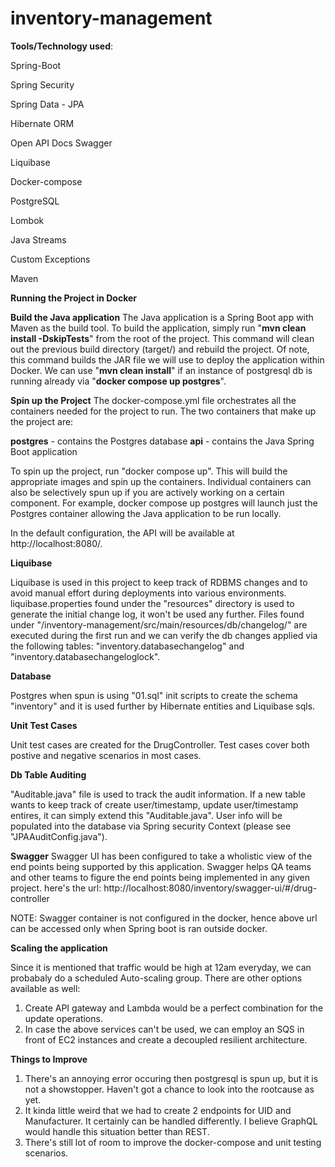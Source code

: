 # inventory-management

**Tools/Technology used**:

Spring-Boot

Spring Security

Spring Data - JPA

Hibernate ORM

Open API Docs Swagger

Liquibase

Docker-compose

PostgreSQL

Lombok

Java Streams

Custom Exceptions

Maven


**Running the Project in Docker**

**Build the Java application**
The Java application is a Spring Boot app with Maven as the build tool. To build the application, simply run "**mvn clean install -DskipTests**" from the root of the project. This command will clean out the previous build directory (target/) and rebuild the project. Of note, this command builds the JAR file we will use to deploy the application within Docker. We can use "**mvn clean install**" if an instance of postgresql db is running already via "**docker compose up postgres**".

**Spin up the Project**
The docker-compose.yml file orchestrates all the containers needed for the project to run. The two containers that make up the project are:

**postgres** - contains the Postgres database
**api** - contains the Java Spring Boot application

To spin up the project, run "docker compose up". This will build the appropriate images and spin up the containers. Individual containers can also be selectively spun up if you are actively working on a certain component. For example, docker compose up postgres will launch just the Postgres container allowing the Java application to be run locally.

In the default configuration, the API will be available at http://localhost:8080/.


**Liquibase**

Liquibase is used in this project to keep track of RDBMS changes and to avoid manual effort during deployments into various environments. liquibase.properties found under the "resources" directory is used to generate the initial change log, it won't be used any further. Files found under "/inventory-management/src/main/resources/db/changelog/" are executed during the first run and we can verify the db changes applied via the following tables: "inventory.databasechangelog" and "inventory.databasechangeloglock".

**Database**

Postgres when spun is using "01.sql" init scripts to create the schema "inventory" and it is used further by Hibernate entities and Liquibase sqls.

**Unit Test Cases**

Unit test cases are created for the DrugController. Test cases cover both postive and negative scenarios in most cases.

**Db Table Auditing** 

"Auditable.java" file is used to track the audit information. If a new table wants to keep track of create user/timestamp, update user/timestamp entires, it can simply extend this "Auditable.java". User info will be populated into the database via Spring security Context (please see "JPAAuditConfig.java").

**Swagger**
Swagger UI has been configured to take a wholistic view of the end points being supported by this application. Swagger helps QA teams and other teams to figure the end points being implemented in any given project. here's the url: http://localhost:8080/inventory/swagger-ui/#/drug-controller 

NOTE: Swagger container is not configured in the docker, hence above url can be accessed only when Spring boot is ran outside docker.

**Scaling the application**

Since it is mentioned that traffic would be high at 12am everyday, we can probabaly do a scheduled Auto-scaling group. There are other options available as well:
1. Create API gateway and Lambda would be a perfect combination for the update operations.
2. In case the above services can't be used, we can employ an SQS in front of EC2 instances and create a decoupled resilient architecture.


**Things to Improve**

1. There's an annoying error occuring then postgresql is spun up, but it is not a showstopper. Haven't got a chance to look into the rootcause as yet.
2. It kinda little weird that we had to create 2 endpoints for UID and Manufacturer. It certainly can be handled differently. I believe GraphQL would handle this situation better than REST.
3. There's still lot of room to improve the docker-compose and unit testing scenarios.
